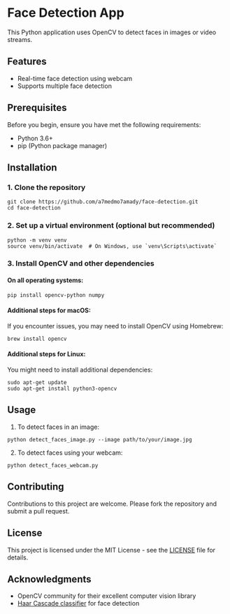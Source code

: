 # Face Detection App

This Python application uses OpenCV to detect faces in images or video streams.

## Features

- Real-time face detection using webcam
- Supports multiple face detection

## Prerequisites

Before you begin, ensure you have met the following requirements:

- Python 3.6+
- pip (Python package manager)

## Installation

### 1. Clone the repository

```
git clone https://github.com/a7medmo7amady/face-detection.git
cd face-detection
```

### 2. Set up a virtual environment (optional but recommended)

```
python -m venv venv
source venv/bin/activate  # On Windows, use `venv\Scripts\activate`
```

### 3. Install OpenCV and other dependencies

#### On all operating systems:

```
pip install opencv-python numpy
```

#### Additional steps for macOS:

If you encounter issues, you may need to install OpenCV using Homebrew:

```
brew install opencv
```

#### Additional steps for Linux:

You might need to install additional dependencies:

```
sudo apt-get update
sudo apt-get install python3-opencv
```

## Usage

1. To detect faces in an image:

```
python detect_faces_image.py --image path/to/your/image.jpg
```

2. To detect faces using your webcam:

```
python detect_faces_webcam.py
```

## Contributing

Contributions to this project are welcome. Please fork the repository and submit a pull request.

## License

This project is licensed under the MIT License - see the [LICENSE](LICENSE) file for details.

## Acknowledgments

- OpenCV community for their excellent computer vision library
- [Haar Cascade classifier](https://docs.opencv.org/3.4/db/d28/tutorial_cascade_classifier.html) for face detection
